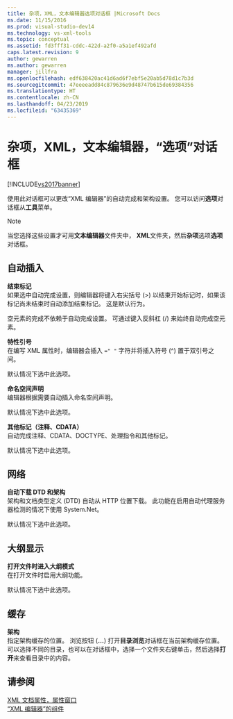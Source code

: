 ```yaml
---
title: 杂项，XML，文本编辑器选项对话框 |Microsoft Docs
ms.date: 11/15/2016
ms.prod: visual-studio-dev14
ms.technology: vs-xml-tools
ms.topic: conceptual
ms.assetid: fd3fff31-cddc-422d-a2f0-a5a1ef492afd
caps.latest.revision: 9
author: gewarren
ms.author: gewarren
manager: jillfra
ms.openlocfilehash: edf638420ac41d6ad6f7ebf5e20ab5d78d1c7b3d
ms.sourcegitcommit: 47eeeeadd84c879636e9d48747b615de69384356
ms.translationtype: HT
ms.contentlocale: zh-CN
ms.lasthandoff: 04/23/2019
ms.locfileid: "63435369"
---
```

# <a name="miscellaneous-xml-text-editor-options-dialog-box"></a>杂项，XML，文本编辑器，“选项”对话框
[!INCLUDE[vs2017banner](../includes/vs2017banner.md)]

使用此对话框可以更改“XML 编辑器”的自动完成和架构设置。 您可以访问**选项**对话框从**工具**菜单。  
  
> [!NOTE]
> 当您选择这些设置才可用**文本编辑器**文件夹中， **XML**文件夹，然后**杂项**选项**选项**对话框。  
  
## <a name="auto-insert"></a>自动插入  
 **结束标记**  
 如果选中自动完成设置，则编辑器将键入右尖括号 (>) 以结束开始标记时，如果该标记尚未结束时自动添加结束标记。 这是默认行为。  
  
 空元素的完成不依赖于自动完成设置。 可通过键入反斜杠 (/) 来始终自动完成空元素。  
  
 **特性引号**  
 在编写 XML 属性时，编辑器会插入 `=" "` 字符并将插入符号 (^) 置于双引号之间。  
  
 默认情况下选中此选项。  
  
 **命名空间声明**  
 编辑器根据需要自动插入命名空间声明。  
  
 默认情况下选中此选项。  
  
 **其他标记（注释、CDATA）**  
 自动完成注释、CDATA、DOCTYPE、处理指令和其他标记。  
  
 默认情况下选中此选项。  
  
## <a name="network"></a>网络  
 **自动下载 DTD 和架构**  
 架构和文档类型定义 (DTD) 自动从 HTTP 位置下载。 此功能在启用自动代理服务器检测的情况下使用 System.Net。  
  
 默认情况下选中此选项。  
  
## <a name="outlining"></a>大纲显示  
 **打开文件时进入大纲模式**  
 在打开文件时启用大纲功能。  
  
 默认情况下选中此选项。  
  
## <a name="caching"></a>缓存  
 **架构**  
 指定架构缓存的位置。 浏览按钮 (**...**) 打开**目录浏览**对话框在当前架构缓存位置。 可以选择不同的目录，也可以在对话框中，选择一个文件夹右键单击，然后选择**打开**来查看目录中的内容。  
  
## <a name="see-also"></a>请参阅  
 [XML 文档属性，属性窗口](../xml-tools/xml-document-properties-properties-window.md)   
 [“XML 编辑器”的组件](../xml-tools/xml-editor-components.md)
